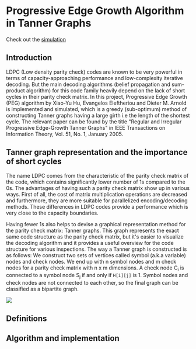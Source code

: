 # Progressive Edge Growth Algorithm in Tanner Graphs

Check out the [simulation](https://uzum.github.io/ldpc-peg)

## Introduction

LDPC (Low density parity check) codes are known to be very powerful in terms of capacity-approaching performance and low-complexity iterative decoding. But the main decoding algorithms (belief propagation and sum-product algorithm) for this code family heavily depend on the lack of short cycles in their parity check matrix. In this project, Progressive Edge Growth (PEG) algorithm by Xiao-Yu Hu, Evangelos Eleftheriou and Dieter M. Arnold is implemented and simulated, which is a greedy (sub-optimum) method of constructing Tanner graphs having a large girth i.e the length of the shortest cycle. The relevant paper can be found by the title "Regular and Irregular Progressive Edge-Growth Tanner Graphs" in IEEE Transactions on Information Theory, Vol. 51, No. 1, January 2005.

## Tanner graph representation and the importance of short cycles

The name LDPC comes from the characteristic of the parity check matrix of the code, which contains significantly lower number of 1s compared to the 0s.
The advantages of having such a parity check matrix show up in various ways. First of all, the cost of matrix multiplication operations are decreased and furthermore, they are more suitable for parallelized encoding/decoding methods. These differences in LDPC codes provide a performance which is very close to the capacity boundaries.

Having fewer 1s also helps to devise a graphical representation method for the parity check matrix: Tanner graphs. This graph represents the exact same code structure as the parity check matrix, but it's easier to visualize the decoding algorithm and it provides a useful overview for the code structure for various inspections. The way a Tanner graph is constructed is as follows: We construct two sets of vertices called symbol (a.k.a variable) nodes and check nodes. We end up with n symbol nodes and m check nodes for a parity check matrix with n x m dimensions. A check node C<sub>i</sub> is connected to a symbol node S<sub>j</sub> if and only if <code>H[i][j]</code> is 1. Symbol nodes and check nodes are not connected to each other, so the final graph can be classified as a bipartite graph.

<img src="http://i.imgur.com/Dkv3l8t.png" />

## Definitions

## Algorithm and implementation
